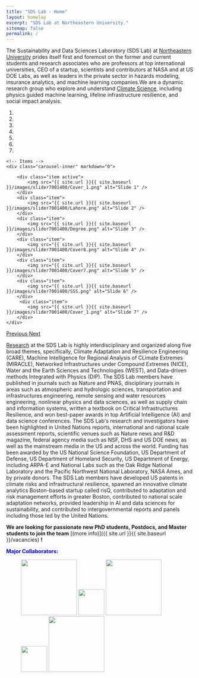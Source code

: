 ```yaml
---
title: "SDS Lab - Home"
layout: homelay
excerpt: "SDS Lab at Northeastern University."
sitemap: false
permalink: /
---
```


The Sustainability and Data Sciences Laboratory (SDS Lab) at [Northeastern University](https://www.northeastern.edu/) prides itself first and foremost on the former and current students and research associates who are professors at top international universities, CEO of a startup, scientists and contributors at NASA and at US DOE Labs, as well as leaders in the private sector in hazards modeling, insurance analytics, and machine learning companies.We are a dynamic research group who explore and understand [Climate Science](http://condensedconcepts.blogspot.nl/2013/05/what-is-quantum-matter.html), including physics guided machine learning, lifeline infrastructure resilience, and social impact analysis.


<div markdown="0" id="carousel" class="carousel slide" data-ride="carousel" data-interval="5000" data-pause="hover" >
    <!-- Menu -->
    <ol class="carousel-indicators">
        <li data-target="#carousel" data-slide-to="0" class="active"></li>
        <li data-target="#carousel" data-slide-to="1"></li>
        <li data-target="#carousel" data-slide-to="2"></li>
        <li data-target="#carousel" data-slide-to="3"></li>
        <li data-target="#carousel" data-slide-to="4"></li>
        <li data-target="#carousel" data-slide-to="5"></li>
        <li data-target="#carousel" data-slide-to="6"></li>
    </ol>

    <!-- Items -->
    <div class="carousel-inner" markdown="0">

        <div class="item active">
            <img src="{{ site.url }}{{ site.baseurl }}/images/slider7001400/Cover_1.png" alt="Slide 1" />
        </div>
        <div class="item">
            <img src="{{ site.url }}{{ site.baseurl }}/images/slider7001400/Lahore.png" alt="Slide 2" />
        </div>
        <div class="item">
            <img src="{{ site.url }}{{ site.baseurl }}/images/slider7001400/Degree.png" alt="Slide 3" />
        </div>
        <div class="item">
            <img src="{{ site.url }}{{ site.baseurl }}/images/slider7001400/Cover8.png" alt="Slide 4" />
        </div>
        <div class="item">
            <img src="{{ site.url }}{{ site.baseurl }}/images/slider7001400/Cover7.png" alt="Slide 5" />
        </div>
        <div class="item">
            <img src="{{ site.url }}{{ site.baseurl }}/images/slider7001400/SSS.png" alt="Slide 6" />
        </div>       
         <div class="item">
            <img src="{{ site.url }}{{ site.baseurl }}/images/slider7001400/Cover_1.png" alt="Slide 7" />
        </div>
    </div>
  <a class="left carousel-control" href="#carousel" role="button" data-slide="prev">
    <span class="glyphicon glyphicon-chevron-left" aria-hidden="true"></span>
    <span class="sr-only">Previous</span>
  </a>
  <a class="right carousel-control" href="#carousel" role="button" data-slide="next">
    <span class="glyphicon glyphicon-chevron-right" aria-hidden="true"></span>
    <span class="sr-only">Next</span>
  </a>
</div>

[Research](research) at the SDS Lab is highly interdisciplinary and organized along five broad themes, specifically, Climate Adaptation and Resilience Engineering (CARE), Machine Intelligence for Regional Analysis of CLimate Extremes (MIRACLE), Networked Infrastructures under Compound Extremes (NICE), Water and the Earth Sciences and Technologies (WEST), and Data-driven methods Integrated with Physics (DIP). The SDS Lab members have published in journals such as Nature and PNAS, disciplinary journals in areas such as atmospheric and hydrologic sciences, transportation and infrastructures engineering, remote sensing and water resources engineering, nonlinear physics and data sciences, as well as supply chain and information systems, written a textbook on Critical Infrastructures Resilience, and won best-paper awards in top Artificial Intelligence (AI) and data science conferences. The SDS Lab's research and investigators have been highlighted in United Nations reports, international and national scale assessment reports, scientific venues such as Nature news and R&D magazine, federal agency media such as NSF, DHS and US DOE news, as well as the mainstream media in the US and across the world. Funding has been awarded by the US National Science Foundation, US Department of Defense, US Department of Homeland Security, US Department of Energy, including ARPA-E and National Labs such as the Oak Ridge National Laboratory and the Pacific Northwest National Laboratory, NASA Ames, and by private donors. The SDS Lab members have developed US patents in climate risks and infrastructural resilience, spawned an innovative climate analytics Boston-based startup called risQ, contributed to adaptation and risk management efforts in greater Boston, contributed to national scale adaptation networks, provided leadership in AI and data sciences for sustainability, and contributed to intergovernmental reports and panels including those led by the United Nations. 


 **We are  looking for passionate new PhD students, Postdocs, and Master students to join the team** [(more info)]({{ site.url }}{{ site.baseurl }}/vacancies) **!**


<span style="color:blue">**Major Collaborators:**</span>
<figure class="fourth">
  <img src="{{ site.url }}{{ site.baseurl }}/images/logopic/brand_01.png" style="width: 150px">
  <img src="{{ site.url }}{{ site.baseurl }}/images/logopic/blank.PNG" style="width: 70px">
  <img src="{{ site.url }}{{ site.baseurl }}/images/logopic/brand_02.png" style="width: 150px">
  <img src="{{ site.url }}{{ site.baseurl }}/images/logopic/blank.PNG" style="width: 70px">
  <img src="{{ site.url }}{{ site.baseurl }}/images/logopic/brand_03.png" style="width: 150px">
</figure>
